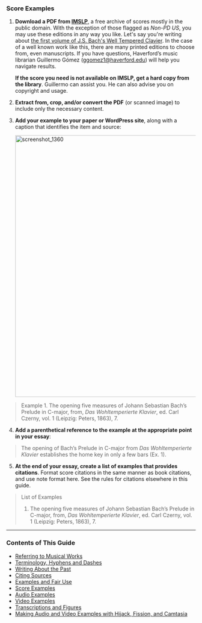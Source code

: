 ### Score Examples

1. **Download a PDF from [IMSLP](https://imslp.org/)**, a free archive of scores mostly in the public domain. With the exception of those flagged as _Non-PD US_, you may use these editions in any way you like. Let's say you're writing about [the first volume of J.S. Bach's Well Tempered Clavier](https://imslp.org/wiki/Das_wohltemperierte_Klavier_I,_BWV_846-869_(Bach,_Johann_Sebastian)). In the case of a well known work like this, there are many printed editions to choose from, even manuscripts. If you have questions, Haverford’s music librarian Guillermo Gómez (ggomez1@haverford.edu) will help you navigate results.

    **If the score you need is not available on IMSLP, get a hard copy from the library**. Guillermo can assist you. He can also advise you on copyright and usage. 

2. **Extract from, crop, and/or convert the PDF** (or scanned image) to include only the necessary content. 
3. **Add your example to your paper or WordPress site**, along with a caption that identifies the item and source:

   <img width="695" alt="screenshot_1360" src="https://github.com/RichardFreedman/music_style_guide/assets/4398776/f8c6d58b-84e0-4d85-a728-325d54b2ad26">

> Example 1.  The opening five measures of Johann Sebastian Bach’s Prelude in C-major, from, _Das Wohltemperierte Klavier_, ed. Carl Czerny, vol. 1 (Leipzig: Peters, 1863), 7. 

4. **Add a parenthetical reference to the example at the appropriate point in your essay**:

> The opening of Bach’s Prelude in C-major from _Das Wohltemperierte Klavier_ establishes the home key in only a few bars (Ex. 1).

5. **At the end of your essay, create a list of examples that provides citations**. Format score citations in the same manner as book citations, and use note format here. See the rules for citations elsewhere in this guide.    

>List of Examples
>
> 1.  The opening five measures of Johann Sebastian Bach’s Prelude in C-major, from, _Das Wohltemperierte Klavier_, ed. Carl Czerny, vol. 1 (Leipzig: Peters, 1863), 7.

-----

### Contents of This Guide

- [Referring to Musical Works](1_works.md)
- [Terminology, Hyphens and Dashes](2_terms.md)
- [Writing About the Past](3_past.md)
- [Citing Sources](4_citing_sources.md)
- [Examples and Fair Use](5_examples_intro.md)
- [Score Examples](6_score_example.md)
- [Audio Examples](7_audio_example.md)
- [Video Examples](8_video_example.md)
- [Transcriptions and Figures](9_transcriptions_figures.md)
- [Making Audio and Video Examples with Hijack, Fission, and Camtasia](audio_video_guide.md)
